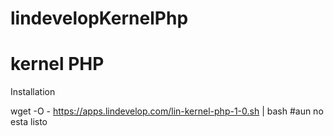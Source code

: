 # lindevelopKernelPhp
# kernel PHP

Installation

wget -O - https://apps.lindevelop.com/lin-kernel-php-1-0.sh | bash
#aun no esta listo